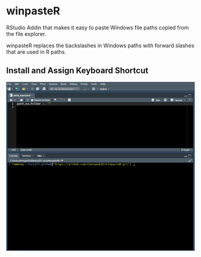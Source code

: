 # winpasteR
RStudio Addin that makes it easy to paste Windows file paths copied from the file explorer.

winpasteR replaces the backslashes in Windows paths with forward slashes that are used in R paths.

## Install and Assign Keyboard Shortcut
![winpasteR demo](examples/install_assign_example.gif)
